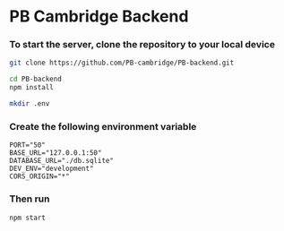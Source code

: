 # PB Cambridge Backend

### To start the server, clone the repository to your local device

```bash
git clone https://github.com/PB-cambridge/PB-backend.git

cd PB-backend
npm install

mkdir .env
```

### Create the following environment variable

```env
PORT="50"
BASE_URL="127.0.0.1:50"
DATABASE_URL="./db.sqlite"
DEV_ENV="development"
CORS_ORIGIN="*"
```

### Then run

```bash
npm start
```
